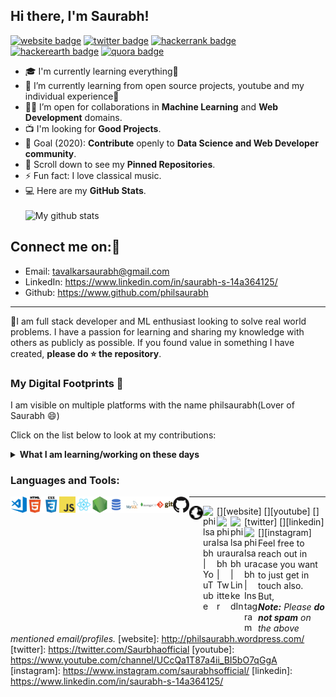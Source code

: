 ## Hi there, I'm Saurabh!
[![website badge](https://img.shields.io/badge/website-philsaurabh-yellow?style=flat-square)](https://philsaurabh.wordpress.com)
[![twitter badge](https://img.shields.io/badge/twitter-@saurabhaofficial-blue?style=flat-square&logo=twitter)](https://twitter.com/saurbhaofficial)
[![hackerrank badge](https://img.shields.io/badge/hackerrank-philsaurabh-black?style=flat-square&logo=hackerrank)](https://www.hackerrank.com/philsaurabh)
[![hackerearth badge](https://img.shields.io/badge/hackerearth-@philsautabh-purple?style=flat-square&logo=hackerearth)](https://www.hackerearth.com/@philsaurabh)
[![quora badge](https://img.shields.io/badge/quora-@philsautabh-red?style=flat-square&logo=quora)](https://www.quora.com/profile/Saurabh-Sharma-1314)


- 🎓 I'm currently learning everything🤣
- 🌱 I’m currently learning from open source projects, youtube and my individual experience📕
- 🤝🏻 I’m open for collaborations in **Machine Learning** and **Web Development** domains.
- 📺 I'm looking for **Good Projects**.
- 🥅 Goal (2020): **Contribute** openly to **Data Science and Web Developer community**.
- 📌 Scroll down to see my **Pinned Repositories**.
- ⚡ Fun fact: I love classical music.
- 💻 Here are my **GitHub Stats**.<br/><br/>
![My github stats](https://github-readme-stats.vercel.app/api?username=philsaurabh&hide=contribs,prs&show_icons=true&hide_border=true&title_color=888)

## Connect me on:👯
- Email: tavalkarsaurabh@gmail.com
- LinkedIn: https://www.linkedin.com/in/saurabh-s-14a364125/
- Github: https://www.github.com/philsaurabh
<hr />



🔭I am full stack developer and ML enthusiast looking to solve real world problems. I have a passion for learning and sharing my knowledge with others as publicly as possible. 
If you found value in something I have created, **please do ⭐ the repository**.

### My Digital Footprints 🌱

I am visible on multiple platforms with the name philsaurabh(Lover of Saurabh 😄) 

Click on the list below to look at my contributions:

<details>
 <summary><strong>What I am learning/working on these days</strong></summary>
   - Hackerrank<br/>
   - Hackerearth<br/>
   - Working on open source projects <br/>
   - Quora<br/>
   - Machine Learning and Full Stack Development.
</details>




### Languages and Tools:

<img align="left" alt="Visual Studio Code" width="26px" src="https://raw.githubusercontent.com/github/explore/80688e429a7d4ef2fca1e82350fe8e3517d3494d/topics/visual-studio-code/visual-studio-code.png" />
<img align="left" alt="HTML5" width="26px" src="https://raw.githubusercontent.com/github/explore/80688e429a7d4ef2fca1e82350fe8e3517d3494d/topics/html/html.png" />
<img align="left" alt="CSS3" width="26px" src="https://raw.githubusercontent.com/github/explore/80688e429a7d4ef2fca1e82350fe8e3517d3494d/topics/css/css.png" />
<img align="left" alt="JavaScript" width="26px" src="https://raw.githubusercontent.com/github/explore/80688e429a7d4ef2fca1e82350fe8e3517d3494d/topics/javascript/javascript.png" />
<img align="left" alt="React" width="26px" src="https://raw.githubusercontent.com/github/explore/80688e429a7d4ef2fca1e82350fe8e3517d3494d/topics/react/react.png" />
<img align="left" alt="Node.js" width="26px" src="https://raw.githubusercontent.com/github/explore/80688e429a7d4ef2fca1e82350fe8e3517d3494d/topics/nodejs/nodejs.png" />
<img align="left" alt="SQL" width="26px" src="https://raw.githubusercontent.com/github/explore/80688e429a7d4ef2fca1e82350fe8e3517d3494d/topics/sql/sql.png" />
<img align="left" alt="MySQL" width="26px" src="https://raw.githubusercontent.com/github/explore/80688e429a7d4ef2fca1e82350fe8e3517d3494d/topics/mysql/mysql.png" />
<img align="left" alt="MongoDB" width="26px" src="https://raw.githubusercontent.com/github/explore/80688e429a7d4ef2fca1e82350fe8e3517d3494d/topics/mongodb/mongodb.png" />
<img align="left" alt="Git" width="26px" src="https://raw.githubusercontent.com/github/explore/80688e429a7d4ef2fca1e82350fe8e3517d3494d/topics/git/git.png" />
<img align="left" alt="GitHub" width="26px" src="https://raw.githubusercontent.com/github/explore/78df643247d429f6cc873026c0622819ad797942/topics/github/github.png" />
<hr />

[<img align="left" alt="philsaurabh.wordpress.com" width="22px" src="https://raw.githubusercontent.com/iconic/open-iconic/master/svg/globe.svg" />][website]
[<img align="left" alt="philsaurabh | YouTube" width="22px" src="https://cdn.jsdelivr.net/npm/simple-icons@v3/icons/youtube.svg" />][youtube]
[<img align="left" alt="philsaurabh | Twitter" width="22px" src="https://cdn.jsdelivr.net/npm/simple-icons@v3/icons/twitter.svg" />][twitter]
[<img align="left" alt="philsaurabh | LinkedIn" width="22px" src="https://cdn.jsdelivr.net/npm/simple-icons@v3/icons/linkedin.svg" />][linkedin]
[<img align="left" alt="philsaurabh | Instagram" width="22px" src="https://cdn.jsdelivr.net/npm/simple-icons@v3/icons/instagram.svg" />][instagram]
Feel free to reach out in case you want to just get in touch also.<br/>
But,<br/>
_**Note:** Please **do not spam** on the above mentioned email/profiles._
[website]: http://philsaurabh.wordpress.com/
[twitter]: https://twitter.com/Saurbhaofficial
[youtube]: https://www.youtube.com/channel/UCcQa1T87a4ii_BI5bO7qGgA
[instagram]: https://www.instagram.com/saurabhsofficial/
[linkedin]: https://www.linkedin.com/in/saurabh-s-14a364125/
